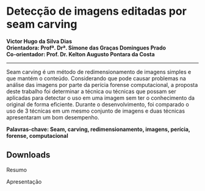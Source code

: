 # Detecção de imagens editadas por seam carving
**Victor Hugo da Silva Dias**  
**Orientadora: Profª. Drª. Simone das Graças Domingues Prado**  
**Co-orientador: Prof. Dr. Kelton Augusto Pontara da Costa**
***
Seam carving é um método de redimensionamento de imagens simples e que mantém o conteúdo. Considerando que pode causar problemas na análise das imagens por parte da perícia forense computacional, a proposta deste trabalho foi determinar a técnica ou técnicas que possam ser aplicadas para detectar o uso em uma imagem sem ter o conhecimento da original de forma eficiente. Durante o desenvolvimento, foi comparado o uso de 3 técnicas em um mesmo conjunto de imagens e duas técnicas apresentaram um bom desempenho.  

**Palavras-chave: Seam, carving, redimensionamento, imagens, perícia, forense, computacional**

## Downloads

<p><a :href="$withBase('/files/resumo_victor.doc')" download>Resumo</a></p>
<p><a :href="$withBase('/files/apresen_victor.pptx')" download>Apresentação</a></p>
